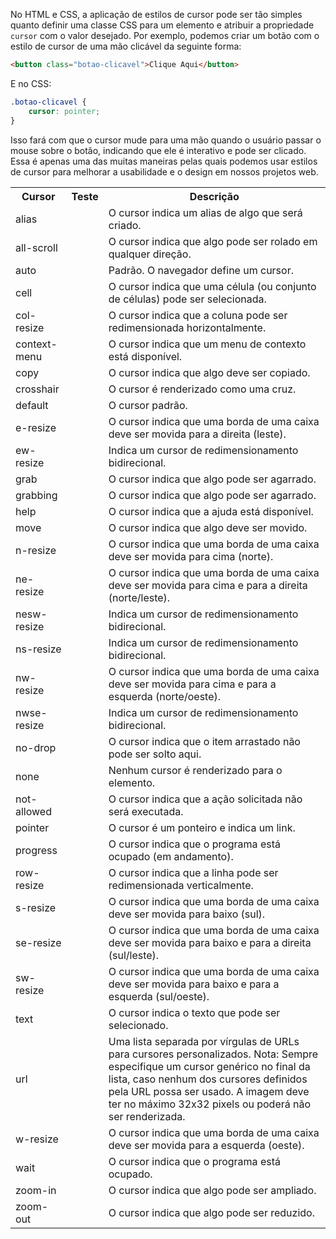 
No HTML e CSS, a aplicação de estilos de cursor pode ser tão simples quanto definir uma classe CSS para um elemento e atribuir a propriedade `cursor` com o valor desejado. Por exemplo, podemos criar um botão com o estilo de cursor de uma mão clicável da seguinte forma:

```html
<button class="botao-clicavel">Clique Aqui</button>
```

E no CSS:

```css
.botao-clicavel {
    cursor: pointer;
}
```

Isso fará com que o cursor mude para uma mão quando o usuário passar o mouse sobre o botão, indicando que ele é interativo e pode ser clicado. Essa é apenas uma das muitas maneiras pelas quais podemos usar estilos de cursor para melhorar a usabilidade e o design em nossos projetos web.



<table> <tr> <th>Cursor</th> <th>Teste</th> <th>Descrição</th> </tr> <tr> <td>alias</td> <td style="cursor: alias;"></td> <td>O cursor indica um alias de algo que será criado.</td> </tr> <tr> <td>all-scroll</td> <td style="cursor: all-scroll;"></td> <td>O cursor indica que algo pode ser rolado em qualquer direção.</td> </tr> <tr> <td>auto</td> <td style="cursor: auto;"></td> <td>Padrão. O navegador define um cursor.</td> </tr> <tr> <td>cell</td> <td style="cursor: cell;"></td> <td>O cursor indica que uma célula (ou conjunto de células) pode ser selecionada.</td> </tr> <tr> <td>col-resize</td> <td style="cursor: col-resize;"></td> <td>O cursor indica que a coluna pode ser redimensionada horizontalmente.</td> </tr> <tr> <td>context-menu</td> <td style="cursor: context-menu;"></td> <td>O cursor indica que um menu de contexto está disponível.</td> </tr> <tr> <td>copy</td> <td style="cursor: copy;"></td> <td>O cursor indica que algo deve ser copiado.</td> </tr> <tr> <td>crosshair</td> <td style="cursor: crosshair;"></td> <td>O cursor é renderizado como uma cruz.</td> </tr> <tr> <td>default</td> <td style="cursor: default;"></td> <td>O cursor padrão.</td> </tr> <tr> <td>e-resize</td> <td style="cursor: e-resize;"></td> <td>O cursor indica que uma borda de uma caixa deve ser movida para a direita (leste).</td> </tr> <tr> <td>ew-resize</td> <td style="cursor: ew-resize;"></td> <td>Indica um cursor de redimensionamento bidirecional.</td> </tr> <tr> <td>grab</td> <td style="cursor: grab;"></td> <td>O cursor indica que algo pode ser agarrado.</td> </tr> <tr> <td>grabbing</td> <td style="cursor: grabbing;"></td> <td>O cursor indica que algo pode ser agarrado.</td> </tr> <tr> <td>help</td> <td style="cursor: help;"></td> <td>O cursor indica que a ajuda está disponível.</td> </tr> <tr> <td>move</td> <td style="cursor: move;"></td> <td>O cursor indica que algo deve ser movido.</td> </tr> <tr> <td>n-resize</td> <td style="cursor: n-resize;"></td> <td>O cursor indica que uma borda de uma caixa deve ser movida para cima (norte).</td> </tr> <tr> <td>ne-resize</td> <td style="cursor: ne-resize;"></td> <td>O cursor indica que uma borda de uma caixa deve ser movida para cima e para a direita (norte/leste).</td> </tr> <tr> <td>nesw-resize</td> <td style="cursor: nesw-resize;"></td> <td>Indica um cursor de redimensionamento bidirecional.</td> </tr> <tr> <td>ns-resize</td> <td style="cursor: ns-resize;"></td> <td>Indica um cursor de redimensionamento bidirecional.</td> </tr> <tr> <td>nw-resize</td> <td style="cursor: nw-resize;"></td> <td>O cursor indica que uma borda de uma caixa deve ser movida para cima e para a esquerda (norte/oeste).</td> </tr> <tr> <td>nwse-resize</td> <td style="cursor: nwse-resize;"></td> <td>Indica um cursor de redimensionamento bidirecional.</td> </tr> <tr> <td>no-drop</td> <td style="cursor: no-drop;"></td> <td>O cursor indica que o item arrastado não pode ser solto aqui.</td> </tr> <tr> <td>none</td> <td style="cursor: none;"></td> <td>Nenhum cursor é renderizado para o elemento.</td> </tr> <tr> <td>not-allowed</td> <td style="cursor: not-allowed;"></td> <td>O cursor indica que a ação solicitada não será executada.</td> </tr> <tr> <td>pointer</td> <td style="cursor: pointer;"></td> <td>O cursor é um ponteiro e indica um link.</td> </tr> <tr> <td>progress</td> <td style="cursor: progress;"></td> <td>O cursor indica que o programa está ocupado (em andamento).</td> </tr> <tr> <td>row-resize</td> <td style="cursor: row-resize;"></td> <td>O cursor indica que a linha pode ser redimensionada verticalmente.</td> </tr> <tr> <td>s-resize</td> <td style="cursor: s-resize;"></td> <td>O cursor indica que uma borda de uma caixa deve ser movida para baixo (sul).</td> </tr> <tr> <td>se-resize</td> <td style="cursor: se-resize;"></td> <td>O cursor indica que uma borda de uma caixa deve ser movida para baixo e para a direita (sul/leste).</td> </tr> <tr> <td>sw-resize</td> <td style="cursor: sw-resize;"></td> <td>O cursor indica que uma borda de uma caixa deve ser movida para baixo e para a esquerda (sul/oeste).</td> </tr> <tr> <td>text</td> <td style="cursor: text;"></td> <td>O cursor indica o texto que pode ser selecionado.</td> </tr> <tr> <td>url</td> <td style="cursor: url('assets/scroll.png'), auto;"></td> <td>Uma lista separada por vírgulas de URLs para cursores personalizados. Nota: Sempre especifique um cursor genérico no final da lista, caso nenhum dos cursores definidos pela URL possa ser usado. A imagem deve ter no máximo 32x32 pixels ou poderá não ser renderizada.</td> </tr> <tr> <td>w-resize</td> <td style="cursor: w-resize;"></td> <td>O cursor indica que uma borda de uma caixa deve ser movida para a esquerda (oeste).</td> </tr> <tr> <td>wait</td> <td style="cursor: wait;"></td> <td>O cursor indica que o programa está ocupado.</td> </tr> <tr> <td>zoom-in</td> <td style="cursor: zoom-in;"></td> <td>O cursor indica que algo pode ser ampliado.</td> </tr> <tr> <td>zoom-out</td> <td style="cursor: zoom-out;"></td> <td>O cursor indica que algo pode ser reduzido.</td> </tr> </table>

